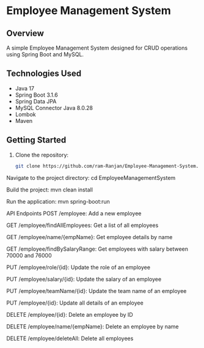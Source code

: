 # Employee Management System

## Overview

A simple Employee Management System designed for CRUD operations using Spring Boot and MySQL.

## Technologies Used

- Java 17
- Spring Boot 3.1.6
- Spring Data JPA
- MySQL Connector Java 8.0.28
- Lombok
- Maven

## Getting Started

1. Clone the repository:

   ```bash
   git clone https://github.com/ram-Ranjan/Employee-Management-System.git
   
Navigate to the project directory:
cd EmployeeManagementSystem

Build the project:
mvn clean install

Run the application:
mvn spring-boot:run



API Endpoints
POST /employee: Add a new employee

GET /employee/findAllEmployees: Get a list of all employees

GET /employee/name/{empName}: Get employee details by name

GET /employee/findBySalaryRange: Get employees with salary between 70000 and 76000

PUT /employee/role/{id}: Update the role of an employee

PUT /employee/salary/{id}: Update the salary of an employee

PUT /employee/teamName/{id}: Update the team name of an employee

PUT /employee/{id}: Update all details of an employee

DELETE /employee/{id}: Delete an employee by ID

DELETE /employee/name/{empName}: Delete an employee by name

DELETE /employee/deleteAll: Delete all employees
